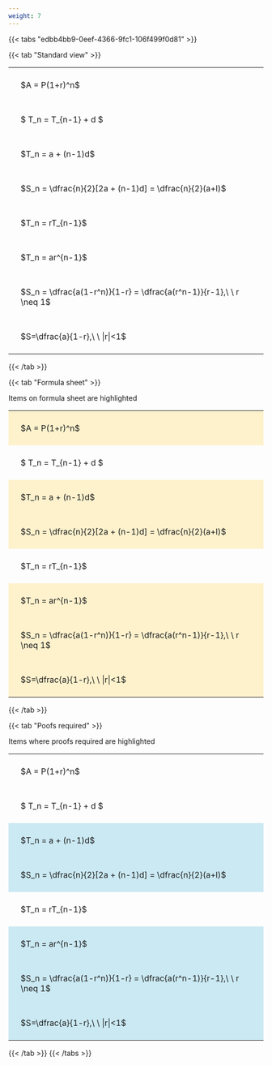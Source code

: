 ```yaml
---
weight: 7
---
```


{{< tabs "edbb4bb9-0eef-4366-9fc1-106f499f0d81" >}}

{{< tab "Standard view" >}}

<style type="text/css">
#T_08fc8 th.col_heading {
  text-align: left;
  font-size: 1em;
}
#T_08fc8 td {
  text-align: left;
  font-size: 1em;
  padding: 1.5em;
}
</style>
<table id="T_08fc8">
  <thead>
  </thead>
  <tbody>
    <tr>
      <td id="T_08fc8_row0_col0" class="data row0 col0" >$A = P(1+r)^n$</td>
    </tr>
    <tr>
      <td id="T_08fc8_row1_col0" class="data row1 col0" >$ T_n = T_{n-1} + d $</td>
    </tr>
    <tr>
      <td id="T_08fc8_row2_col0" class="data row2 col0" >$T_n = a + (n-1)d$</td>
    </tr>
    <tr>
      <td id="T_08fc8_row3_col0" class="data row3 col0" >$S_n = \dfrac{n}{2}[2a + (n-1)d] = \dfrac{n}{2}(a+l)$</td>
    </tr>
    <tr>
      <td id="T_08fc8_row4_col0" class="data row4 col0" >$T_n = rT_{n-1}$</td>
    </tr>
    <tr>
      <td id="T_08fc8_row5_col0" class="data row5 col0" >$T_n = ar^{n-1}$</td>
    </tr>
    <tr>
      <td id="T_08fc8_row6_col0" class="data row6 col0" >$S_n = \dfrac{a(1-r^n)}{1-r} = \dfrac{a(r^n-1)}{r-1},\ \  r \neq 1$</td>
    </tr>
    <tr>
      <td id="T_08fc8_row7_col0" class="data row7 col0" >$S=\dfrac{a}{1-r},\ \ |r|<1$</td>
    </tr>
  </tbody>
</table>
{{< /tab >}}

{{< tab "Formula sheet" >}}

Items on formula sheet are highlighted 
<br>
<style type="text/css">
#T_8af4b th.col_heading {
  text-align: left;
  font-size: 1em;
}
#T_8af4b td {
  text-align: left;
  font-size: 1em;
  padding: 1.5em;
}
#T_8af4b_row0_col0, #T_8af4b_row2_col0, #T_8af4b_row3_col0, #T_8af4b_row5_col0, #T_8af4b_row6_col0, #T_8af4b_row7_col0 {
  background-color: rgba(255,194,10, 0.2);
}
#T_8af4b_row1_col0, #T_8af4b_row4_col0 {
  background-color: rgba(0,0,0,0);
}
</style>
<table id="T_8af4b">
  <thead>
  </thead>
  <tbody>
    <tr>
      <td id="T_8af4b_row0_col0" class="data row0 col0" >$A = P(1+r)^n$</td>
    </tr>
    <tr>
      <td id="T_8af4b_row1_col0" class="data row1 col0" >$ T_n = T_{n-1} + d $</td>
    </tr>
    <tr>
      <td id="T_8af4b_row2_col0" class="data row2 col0" >$T_n = a + (n-1)d$</td>
    </tr>
    <tr>
      <td id="T_8af4b_row3_col0" class="data row3 col0" >$S_n = \dfrac{n}{2}[2a + (n-1)d] = \dfrac{n}{2}(a+l)$</td>
    </tr>
    <tr>
      <td id="T_8af4b_row4_col0" class="data row4 col0" >$T_n = rT_{n-1}$</td>
    </tr>
    <tr>
      <td id="T_8af4b_row5_col0" class="data row5 col0" >$T_n = ar^{n-1}$</td>
    </tr>
    <tr>
      <td id="T_8af4b_row6_col0" class="data row6 col0" >$S_n = \dfrac{a(1-r^n)}{1-r} = \dfrac{a(r^n-1)}{r-1},\ \  r \neq 1$</td>
    </tr>
    <tr>
      <td id="T_8af4b_row7_col0" class="data row7 col0" >$S=\dfrac{a}{1-r},\ \ |r|<1$</td>
    </tr>
  </tbody>
</table>
{{< /tab >}}

{{< tab "Poofs required" >}}

Items where proofs required are highlighted 
<br>
<style type="text/css">
#T_f3a8c th.col_heading {
  text-align: left;
  font-size: 1em;
}
#T_f3a8c td {
  text-align: left;
  font-size: 1em;
  padding: 1.5em;
}
#T_f3a8c_row0_col0, #T_f3a8c_row1_col0, #T_f3a8c_row4_col0 {
  background-color: rgba(0,0,0,0);
}
#T_f3a8c_row2_col0, #T_f3a8c_row3_col0, #T_f3a8c_row5_col0, #T_f3a8c_row6_col0, #T_f3a8c_row7_col0 {
  background-color: rgba(0,150,200, 0.2);
}
</style>
<table id="T_f3a8c">
  <thead>
  </thead>
  <tbody>
    <tr>
      <td id="T_f3a8c_row0_col0" class="data row0 col0" >$A = P(1+r)^n$</td>
    </tr>
    <tr>
      <td id="T_f3a8c_row1_col0" class="data row1 col0" >$ T_n = T_{n-1} + d $</td>
    </tr>
    <tr>
      <td id="T_f3a8c_row2_col0" class="data row2 col0" >$T_n = a + (n-1)d$</td>
    </tr>
    <tr>
      <td id="T_f3a8c_row3_col0" class="data row3 col0" >$S_n = \dfrac{n}{2}[2a + (n-1)d] = \dfrac{n}{2}(a+l)$</td>
    </tr>
    <tr>
      <td id="T_f3a8c_row4_col0" class="data row4 col0" >$T_n = rT_{n-1}$</td>
    </tr>
    <tr>
      <td id="T_f3a8c_row5_col0" class="data row5 col0" >$T_n = ar^{n-1}$</td>
    </tr>
    <tr>
      <td id="T_f3a8c_row6_col0" class="data row6 col0" >$S_n = \dfrac{a(1-r^n)}{1-r} = \dfrac{a(r^n-1)}{r-1},\ \  r \neq 1$</td>
    </tr>
    <tr>
      <td id="T_f3a8c_row7_col0" class="data row7 col0" >$S=\dfrac{a}{1-r},\ \ |r|<1$</td>
    </tr>
  </tbody>
</table>
{{< /tab >}}
{{< /tabs >}}
